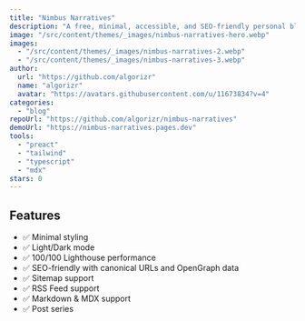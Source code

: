 ```yaml
---
title: "Nimbus Narratives"
description: "A free, minimal, accessible, and SEO-friendly personal blog theme built using Astro 2.0 and TailwindCSS."
image: "/src/content/themes/_images/nimbus-narratives-hero.webp"
images:
  - "/src/content/themes/_images/nimbus-narratives-2.webp"
  - "/src/content/themes/_images/nimbus-narratives-3.webp"
author:
  url: "https://github.com/algorizr"
  name: "algorizr"
  avatar: "https://avatars.githubusercontent.com/u/11673834?v=4"
categories:
  - "blog"
repoUrl: "https://github.com/algorizr/nimbus-narratives"
demoUrl: "https://nimbus-narratives.pages.dev"
tools:
  - "preact"
  - "tailwind"
  - "typescript"
  - "mdx"
stars: 0
---
```


<h2>Features</h2>
<ul>
  <li>✅&nbsp;Minimal styling</li>
  <li>✅&nbsp;Light/Dark mode</li>
  <li>✅&nbsp;100/100 Lighthouse performance</li>
  <li>✅&nbsp;SEO-friendly with canonical URLs and OpenGraph data</li>
  <li>✅&nbsp;Sitemap support</li>
  <li>✅&nbsp;RSS Feed support</li>
  <li>✅&nbsp;Markdown &amp; MDX support</li>
  <li>✅&nbsp;Post series</li>
</ul>
